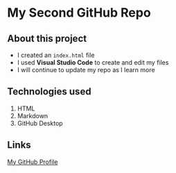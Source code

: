 # My Second GitHub Repo

## About this project
- I created an `index.html` file
- I used **Visual Studio Code** to create and edit my files
- I will continue to update my repo as I learn more

## Technologies used
1. HTML
2. Markdown
3. GitHub Desktop

## Links
[My GitHub Profile](https://github.com/prof-anderson-uc)
